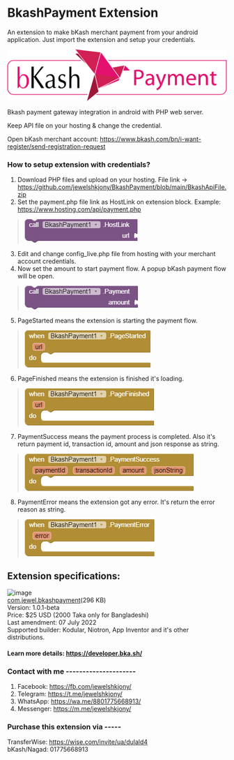 # BkashPayment Extension
An extension to make bKash merchant payment from your android application. Just import the extension and setup your credentials.

<img src="https://github.com/jewelshkjony/BkashPayment/blob/main/images/bkash_payment_logo.png?raw=true"/>

Bkash payment gateway integration in android with PHP web server.

Keep API file on your hosting & change the credential.

Open bKash merchant account: https://www.bkash.com/bn/i-want-register/send-registration-request

### How to setup extension with credentials?
1. Download PHP files and upload on your hosting. File link -> https://github.com/jewelshkjony/BkashPayment/blob/main/BkashApiFile.zip
2. Set the payment.php file link as HostLink on extension block. Example: https://www.hosting.com/api/payment.php
> <img src="https://github.com/jewelshkjony/BkashPayment/blob/main/images/HostLink.png?raw=true"/>
3. Edit and change config_live.php file from hosting with your merchant account credentials.
4. Now set the amount to start payment flow. A popup bKash payment flow will be open.
> <img src="https://github.com/jewelshkjony/BkashPayment/blob/main/images/Payment.png?raw=true"/>
5. PageStarted means the extension is starting the payment flow.
> <img src="https://github.com/jewelshkjony/BkashPayment/blob/main/images/Page-Started.png?raw=true"/>
6. PageFinished means the extension is finished it's loading.
> <img src="https://github.com/jewelshkjony/BkashPayment/blob/main/images/Page-Finished.png?raw=true"/>
7. PaymentSuccess means the payment process is completed. Also it's return payment id, transaction id, amount and json response as string.
> <img src="https://github.com/jewelshkjony/BkashPayment/blob/main/images/Payment-Success.png?raw=true"/>
8. PaymentError means the extension got any error. It's return the error reason as string.
> <img src="https://github.com/jewelshkjony/BkashPayment/blob/main/images/Payment-Error.png?raw=true"/>

## Extension specifications:
![image](https://user-images.githubusercontent.com/75406851/177278269-e83740d7-ff1d-4224-9da4-8afeb3034b86.png)\
<a href="https://community.appinventor.mit.edu/">com.jewel.bkashpayment</a>(296 KB)\
Version: 1.0.1-beta\
Price: $25 USD (2000 Taka only for Bangladeshi)\
Last amendment: 07 July 2022\
Supported builder: Kodular, Niotron, App Inventor and it's other distributions.
  
#### Learn more details: https://developer.bka.sh/

### Contact with me ---------------------
1. Facebook: https://fb.com/jewelshkjony/
2. Telegram: https://t.me/jewelshkjony/
3. WhatsApp: https://wa.me/8801775668913/
4. Messenger: https://m.me/jewelshkjony/

### Purchase this extension via -----
TransferWise: https://wise.com/invite/ua/dulald4 \
bKash/Nagad: 01775668913
